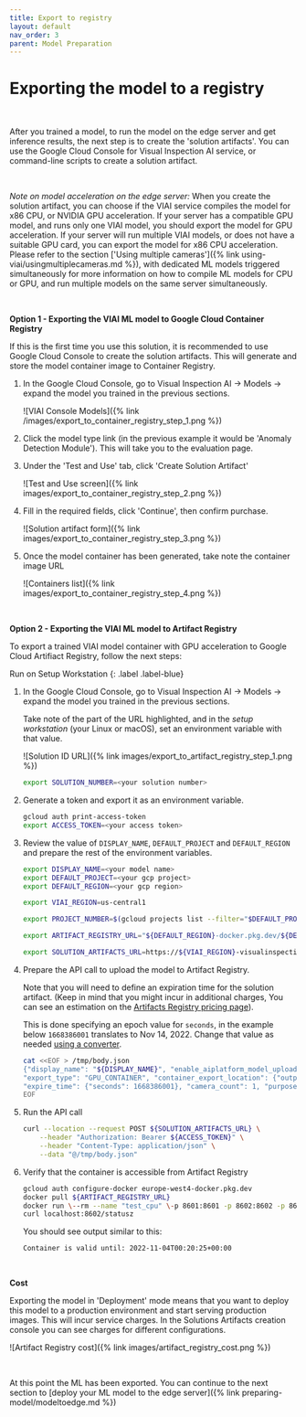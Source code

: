 ```yaml
---
title: Export to registry
layout: default
nav_order: 3
parent: Model Preparation
---
```

# Exporting the model to a registry

<br>

After you trained a model, to run the model on the edge server and get inference results, the next step is to create the 'solution artifacts'. You can use the Google Cloud Console for Visual Inspection AI service, or command-line scripts to create a solution artifact.

<br>

*Note on model acceleration on the edge server:* When you create the solution artifact, you can choose if the VIAI service compiles the model for x86 CPU, or NVIDIA GPU acceleration. If your server has a compatible GPU model, and runs only one VIAI model, you should export the model for GPU acceleration.
If your server will run multiple VIAI models, or does not have a suitable GPU card, you can export the model for x86 CPU acceleration. Please refer to the section ['Using multiple cameras']({% link using-viai/usingmultiplecameras.md %}), with dedicated ML models triggered simultaneously for more information on how to compile ML models for CPU or GPU, and run multiple models on the same server simultaneously.

<br>

__Option 1 - Exporting the VIAI ML model to Google Cloud Container Registry__

If this is the first time you use this solution, it is recommended to use Google Cloud Console to create the solution artifacts. This will generate and store the model container image to Container Registry.

1. In the Google Cloud Console, go to Visual Inspection AI -> Models -> expand the model you trained in the previous sections.

    ![VIAI Console Models]({% link /images/export_to_container_registry_step_1.png %})

2. Click the model type link (in the previous example it would be 'Anomaly Detection Module'). This will take you to the evaluation page.

3. Under the 'Test and Use' tab, click 'Create Solution Artifact'

    ![Test and Use screen]({% link images/export_to_container_registry_step_2.png %})

4. Fill in the required fields, click 'Continue', then confirm purchase.

    ![Solution artifact form]({% link images/export_to_container_registry_step_3.png %})

5. Once the model container has been generated, take note the container image URL

    ![Containers list]({% link images/export_to_container_registry_step_4.png %})

<br>

__Option 2 - Exporting the VIAI ML model to Artifact Registry__

To export a trained VIAI model container with GPU acceleration to Google Cloud Artifiact Registry, follow the next steps:

Run on Setup Workstation
{: .label .label-blue}

1. In the Google Cloud Console, go to Visual Inspection AI -> Models -> expand the model you trained in the previous sections.

    Take note of the part of the URL highlighted, and in the *setup workstation* (your Linux or macOS), set an environment variable with that value.

    ![Solution ID URL]({% link images/export_to_artifact_registry_step_1.png %})

    ```bash
    export SOLUTION_NUMBER=<your solution number>
    ```

2. Generate a token and export it as an environment variable.

    ```bash
    gcloud auth print-access-token
    export ACCESS_TOKEN=<your access token>
    ```

3. Review the value of `DISPLAY_NAME`, `DEFAULT_PROJECT` and `DEFAULT_REGION` and prepare the rest of the environment variables.

    ```bash
    export DISPLAY_NAME=<your model name>
    export DEFAULT_PROJECT=<your gcp project>
    export DEFAULT_REGION=<your gcp region>

    export VIAI_REGION=us-central1

    export PROJECT_NUMBER=$(gcloud projects list --filter="$DEFAULT_PROJECT" --format="value(PROJECT_NUMBER)")

    export ARTIFACT_REGISTRY_URL="${DEFAULT_REGION}-docker.pkg.dev/${DEFAULT_PROJECT}/viai-models/${DISPLAY_NAME}:gpu-20221014003"

    export SOLUTION_ARTIFACTS_URL=https://${VIAI_REGION}-visualinspection.googleapis.com/v1/projects/${PROJECT_NUMBER}/locations/${VIAI_REGION}/solutions/${SOLUTION_NUMBER}/solutionArtifacts
    ```

4. Prepare the API call to upload the model to Artifact Registry.

    Note that you will need to define an expiration time for the solution artifact. (Keep in mind that you might incur in additional charges, You can see an estimation on the [Artifacts Registry pricing page](https://cloud.google.com/artifact-registry/pricing)).

    This is done specifying an epoch value for `seconds`, in the example below `1668386001` translates to Nov 14, 2022. Change that value as needed [using a converter](https://www.epochconverter.com/).

    ```bash
    cat <<EOF > /tmp/body.json
    {"display_name": "${DISPLAY_NAME}", "enable_aiplatform_model_upload": false,
    "export_type": "GPU_CONTAINER", "container_export_location": {"output_uri": "${ARTIFACT_REGISTRY_URL}"},
    "expire_time": {"seconds": 1668386001}, "camera_count": 1, "purpose": "deployment"}
    EOF
    ```

5. Run the API call

    ```bash
    curl --location --request POST ${SOLUTION_ARTIFACTS_URL} \
        --header "Authorization: Bearer ${ACCESS_TOKEN}" \
        --header "Content-Type: application/json" \
        --data "@/tmp/body.json"
    ```

6. Verify that the container is accessible from Artifact Registry

    ```bash
    gcloud auth configure-docker europe-west4-docker.pkg.dev
    docker pull ${ARTIFACT_REGISTRY_URL}
    docker run \--rm --name "test_cpu" \-p 8601:8601 -p 8602:8602 -p 8603:8603 \-t ${IMAGE_TAG}
    curl localhost:8602/statusz
    ```

    You should see output similar to this:

    ```text
    Container is valid until: 2022-11-04T00:20:25+00:00
    ```

<br>

__Cost__

Exporting the model in 'Deployment' mode means that you want to deploy this model to a production environment and start serving production images. This will incur service charges. In the Solutions Artifacts creation console you can see charges for different configurations.

![Artifact Registry cost]({% link images/artifact_registry_cost.png %})

<br>

At this point the ML has been exported. You can continue to the next section to [deploy your ML model to the edge server]({% link preparing-model/modeltoedge.md %})
